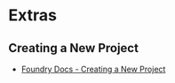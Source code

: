 # Extras

## Creating a New Project

- [Foundry Docs - Creating a New Project](https://getfoundry.sh/guides/project-setup/creating-a-new-project)
